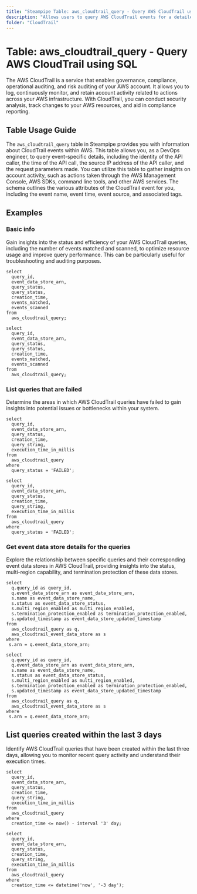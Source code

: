 ```yaml
---
title: "Steampipe Table: aws_cloudtrail_query - Query AWS CloudTrail using SQL"
description: "Allows users to query AWS CloudTrail events for a detailed view of account activity, including actions taken through the AWS Management Console, AWS SDKs, command line tools, and other AWS services."
folder: "CloudTrail"
---
```


# Table: aws_cloudtrail_query - Query AWS CloudTrail using SQL

The AWS CloudTrail is a service that enables governance, compliance, operational auditing, and risk auditing of your AWS account. It allows you to log, continuously monitor, and retain account activity related to actions across your AWS infrastructure. With CloudTrail, you can conduct security analysis, track changes to your AWS resources, and aid in compliance reporting.

## Table Usage Guide

The `aws_cloudtrail_query` table in Steampipe provides you with information about CloudTrail events within AWS. This table allows you, as a DevOps engineer, to query event-specific details, including the identity of the API caller, the time of the API call, the source IP address of the API caller, and the request parameters made. You can utilize this table to gather insights on account activity, such as actions taken through the AWS Management Console, AWS SDKs, command line tools, and other AWS services. The schema outlines the various attributes of the CloudTrail event for you, including the event name, event time, event source, and associated tags.

## Examples

### Basic info
Gain insights into the status and efficiency of your AWS CloudTrail queries, including the number of events matched and scanned, to optimize resource usage and improve query performance. This can be particularly useful for troubleshooting and auditing purposes.

```sql+postgres
select
  query_id,
  event_data_store_arn,
  query_status,
  query_status,
  creation_time,
  events_matched,
  events_scanned
from
  aws_cloudtrail_query;
```

```sql+sqlite
select
  query_id,
  event_data_store_arn,
  query_status,
  query_status,
  creation_time,
  events_matched,
  events_scanned
from
  aws_cloudtrail_query;
```

### List queries that are failed
Determine the areas in which AWS CloudTrail queries have failed to gain insights into potential issues or bottlenecks within your system.

```sql+postgres
select
  query_id,
  event_data_store_arn,
  query_status,
  creation_time,
  query_string,
  execution_time_in_millis
from
  aws_cloudtrail_query
where
  query_status = 'FAILED';
```

```sql+sqlite
select
  query_id,
  event_data_store_arn,
  query_status,
  creation_time,
  query_string,
  execution_time_in_millis
from
  aws_cloudtrail_query
where
  query_status = 'FAILED';
```

### Get event data store details for the queries
Explore the relationship between specific queries and their corresponding event data stores in AWS CloudTrail, providing insights into the status, multi-region capability, and termination protection of these data stores.

```sql+postgres
select
  q.query_id as query_id,
  q.event_data_store_arn as event_data_store_arn,
  s.name as event_data_store_name,
  s.status as event_data_store_status,
  s.multi_region_enabled as multi_region_enabled,
  s.termination_protection_enabled as termination_protection_enabled,
  s.updated_timestamp as event_data_store_updated_timestamp
from
  aws_cloudtrail_query as q,
  aws_cloudtrail_event_data_store as s
where
 s.arn = q.event_data_store_arn;
```

```sql+sqlite
select
  q.query_id as query_id,
  q.event_data_store_arn as event_data_store_arn,
  s.name as event_data_store_name,
  s.status as event_data_store_status,
  s.multi_region_enabled as multi_region_enabled,
  s.termination_protection_enabled as termination_protection_enabled,
  s.updated_timestamp as event_data_store_updated_timestamp
from
  aws_cloudtrail_query as q,
  aws_cloudtrail_event_data_store as s
where
 s.arn = q.event_data_store_arn;
```

## List queries created within the last 3 days
Identify AWS CloudTrail queries that have been created within the last three days, allowing you to monitor recent query activity and understand their execution times.

```sql+postgres
select
  query_id,
  event_data_store_arn,
  query_status,
  creation_time,
  query_string,
  execution_time_in_millis
from
  aws_cloudtrail_query
where
  creation_time <= now() - interval '3' day;
```

```sql+sqlite
select
  query_id,
  event_data_store_arn,
  query_status,
  creation_time,
  query_string,
  execution_time_in_millis
from
  aws_cloudtrail_query
where
  creation_time <= datetime('now', '-3 day');
```